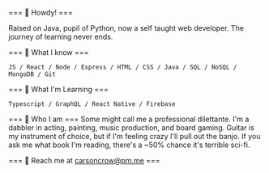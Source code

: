 === 🤠 Howdy! === 

Raised on Java, pupil of Python, now a self taught web developer. The journey of learning never ends.

=== 🦉 What I know  ===

`JS / React / Node / Express / HTML / CSS / Java / SQL / NoSQL / MongoDB / Git`

=== 🐀 What I'm Learning ===

`Typescript / GraphQL / React Native / Firebase` 

=== 🦀 Who I am ===
Some might call me a professional dilettante. I'm a dabbler in acting, painting, music production, and board gaming. Guitar is my instrument of choice, but if I'm feeling crazy I'll pull out the banjo. If you ask me what book I'm reading, there's a ~50% chance it's terrible sci-fi. 

=== 🐝 Reach me at [carsoncrow@pm.me](mailto:carsoncrow@pm.me) ===


